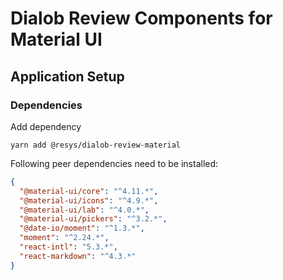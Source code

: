 # Dialob Review Components for Material UI

## Application Setup

### Dependencies

Add dependency

```
yarn add @resys/dialob-review-material
```

Following peer dependencies need to be installed:

```json
{
  "@material-ui/core": "^4.11.*",
  "@material-ui/icons": "^4.9.*",
  "@material-ui/lab": "^4.0.*",
  "@material-ui/pickers": "^3.2.*",
  "@date-io/moment": "^1.3.*",
  "moment": "^2.24.*",
  "react-intl": "5.3.*",
  "react-markdown": "^4.3.*"
}
```